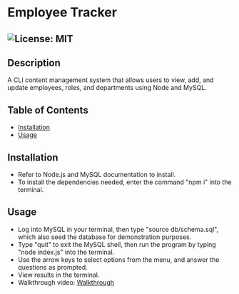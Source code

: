 # Employee Tracker

## ![License: MIT](https://img.shields.io/badge/License-MIT-yellow.svg)

## Description
  A CLI content management system that allows users to view, add, and update employees, roles, and departments using Node and MySQL.

## Table of Contents
  * [Installation](#installation)
  * [Usage](#usage)

## Installation
  * Refer to Node.js and MySQL documentation to install.
  * To install the dependencies needed, enter the command "npm i" into the terminal. 

  
  ## Usage
  * Log into MySQL in your terminal, then type "source db/schema.sql", which also seed the database for demonstration purposes. 
  * Type "quit" to exit the MySQL shell, then run the program by typing "node index.js" into the terminal. 
  * Use the arrow keys to select options from the menu, and answer the questions as prompted. 
  * View results in the terminal.
  * Walkthrough video: [Walkthrough](https://drive.google.com/file/d/1C1ExXkgICsDEk9WhsQy7fECnE43L6pk-/view)
